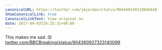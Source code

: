 ```yaml
---
canonicalURL: https://twitter.com/jmjordan/status/904440240319848448
ShowCanonicalLink: true
CanonicalLinkText: View original on
date: 2017-09-03T20:25:31+00:00
---
```

This makes me sad. 😢 [twitter.com/BBCBreaking/status/904360927323140099](https://twitter.com/BBCBreaking/status/904360927323140099)